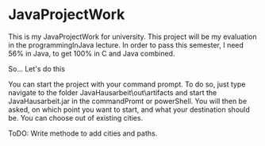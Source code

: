 # JavaProjectWork

This is my JavaProjectWork for university. 
This project will be my evaluation in the programmingInJava lecture.
In order to pass this semester, I need 56% in Java, to get 100% in C and Java combined.

So... Let's do this


You can start the project with your command prompt.
To do so, just type navigate to the folder JavaHausarbeit\out\artifacts and start the JavaHausarbeit.jar in the commandPromt or powerShell.
You will then be asked, on which point you want to start, and what your destination should be. You can choose out of existing cities.


ToDO: Write methode to add cities and paths.
